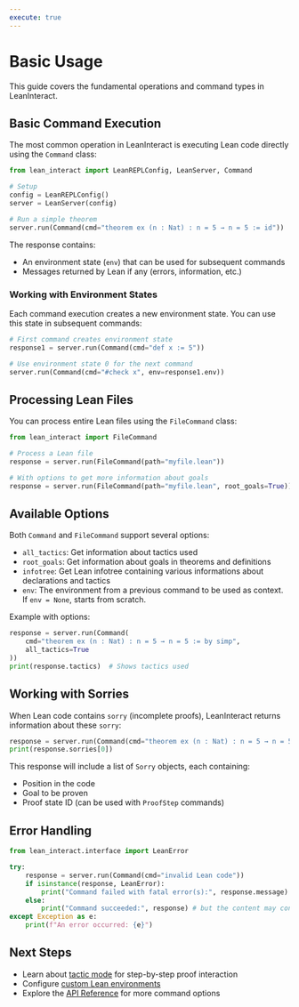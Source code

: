 ```yaml
---
execute: true
---
```


# Basic Usage

This guide covers the fundamental operations and command types in LeanInteract.

## Basic Command Execution

The most common operation in LeanInteract is executing Lean code directly using the `Command` class:

```python tags=["execute"]
from lean_interact import LeanREPLConfig, LeanServer, Command

# Setup
config = LeanREPLConfig()
server = LeanServer(config)

# Run a simple theorem
server.run(Command(cmd="theorem ex (n : Nat) : n = 5 → n = 5 := id"))
```

The response contains:

- An environment state (`env`) that can be used for subsequent commands
- Messages returned by Lean if any (errors, information, etc.)

### Working with Environment States

Each command execution creates a new environment state. You can use this state in subsequent commands:

```python tags=["execute"]
# First command creates environment state
response1 = server.run(Command(cmd="def x := 5"))

# Use environment state 0 for the next command
server.run(Command(cmd="#check x", env=response1.env))
```

## Processing Lean Files

You can process entire Lean files using the `FileCommand` class:

```python
from lean_interact import FileCommand

# Process a Lean file
response = server.run(FileCommand(path="myfile.lean"))

# With options to get more information about goals
response = server.run(FileCommand(path="myfile.lean", root_goals=True))
```

## Available Options

Both `Command` and `FileCommand` support several options:

- `all_tactics`: Get information about tactics used
- `root_goals`: Get information about goals in theorems and definitions
- `infotree`: Get Lean infotree containing various informations about declarations and tactics
- `env`: The environment from a previous command to be used as context. If `env = None`, starts from scratch.

Example with options:

```python tags=["execute"]
response = server.run(Command(
    cmd="theorem ex (n : Nat) : n = 5 → n = 5 := by simp",
    all_tactics=True
))
print(response.tactics)  # Shows tactics used
```

## Working with Sorries

When Lean code contains `sorry` (incomplete proofs), LeanInteract returns information about these `sorry`:

```python tags=["execute"]
response = server.run(Command(cmd="theorem ex (n : Nat) : n = 5 → n = 5 := sorry"))
print(response.sorries[0])
```

This response will include a list of `Sorry` objects, each containing:

- Position in the code
- Goal to be proven
- Proof state ID (can be used with `ProofStep` commands)

## Error Handling

```python tags=["execute"]
from lean_interact.interface import LeanError

try:
    response = server.run(Command(cmd="invalid Lean code"))
    if isinstance(response, LeanError):
        print("Command failed with fatal error(s):", response.message)
    else:
        print("Command succeeded:", response) # but the content may contain errors !!
except Exception as e:
    print(f"An error occurred: {e}")
```

## Next Steps

- Learn about [tactic mode](tactic-mode.md) for step-by-step proof interaction
- Configure [custom Lean environments](custom-lean-configuration.md)
- Explore the [API Reference](../api/interface.md) for more command options
